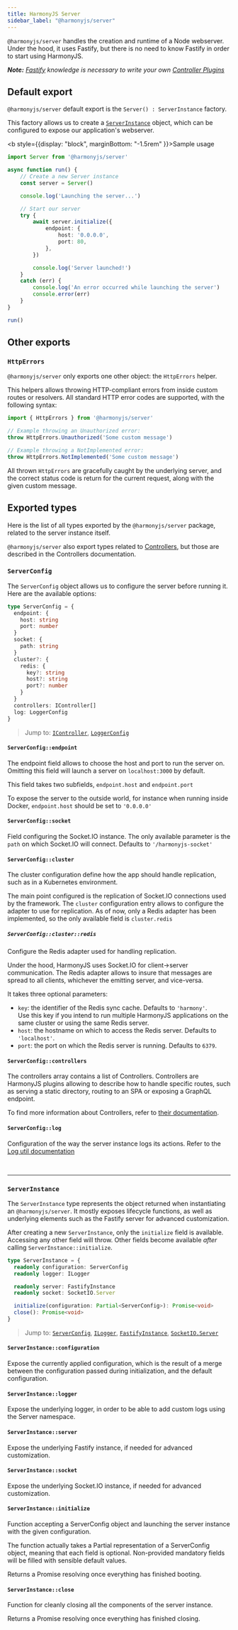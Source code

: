 ```yaml
---
title: HarmonyJS Server
sidebar_label: "@harmonyjs/server"
---
```


`@harmonyjs/server` handles the creation and runtime of a Node webserver. Under the hood, it uses Fastify, but there is no
need to know Fastify in order to start using HarmonyJS.

_**Note:** [Fastify](https://www.fastify.io/docs/latest/Getting-Started/) knowledge is necessary to write your own [Controller Plugins](/plugins/controllers)_


## Default export

`@harmonyjs/server` default export is the `Server() : ServerInstance` factory.

This factory allows us to create a [`ServerInstance`](#serverinstance) object, which can be configured to expose our application's webserver.

<b style={{display: "block", marginBottom: "-1.5rem" }}>Sample usage</b>

```typescript
import Server from '@harmonyjs/server'

async function run() {
    // Create a new Server instance
    const server = Server()

    console.log('Launching the server...')

    // Start our server
    try {
        await server.initialize({
            endpoint: {
                host: '0.0.0.0',
                port: 80,
            },
        })

        console.log('Server launched!')
    }
    catch (err) {
        console.log('An error occurred while launching the server')
        console.error(err)
    }
}

run()
```

## Other exports

### `HttpErrors`

`@harmonyjs/server` only exports one other object: the `HttpErrors` helper.

This helpers allows throwing HTTP-compliant errors from inside custom routes or resolvers. All standard HTTP error codes
are supported, with the following syntax:

```typescript
import { HttpErrors } from '@harmonyjs/server'

// Example throwing an Unauthorized error:
throw HttpErrors.Unauthorized('Some custom message')

// Example throwing a NotImplemented error:
throw HttpErrors.NotImplemented('Some custom message')
```

All thrown `HttpErrors` are gracefully caught by the underlying server, and the correct status code is return for the
current request, along with the given custom message.

## Exported types

Here is the list of all types exported by the `@harmonyjs/server` package, related to the server instance itself.

`@harmonyjs/server` also export types related to [Controllers](/plugins/controllers), but those are described in the Controllers documentation.

### `ServerConfig`

The `ServerConfig` object allows us to configure the server before running it. Here are the available options:
```typescript
type ServerConfig = {
  endpoint: {
    host: string
    port: number
  }
  socket: {
    path: string
  }
  cluster?: {
    redis: {
      key?: string
      host?: string
      port?: number
    }
  }
  controllers: IController[]
  log: LoggerConfig
}
```
> Jump to:
[`IController`](/plugins/controllers#icontroller),
[`LoggerConfig`](/api/logger#loggerconfig)

#### `ServerConfig::endpoint`

The endpoint field allows to choose the host and port to run the server on. Omitting this field will launch
a server on `localhost:3000` by default.

This field takes two subfields, `endpoint.host` and `endpoint.port`

To expose the server to the outside world, for instance when running inside Docker, `endpoint.host` should be set
to `'0.0.0.0'`

#### `ServerConfig::socket`

Field configuring the Socket.IO instance. The only available parameter is the `path` on which Socket.IO will connect. Defaults to `'/harmonyjs-socket'`

#### `ServerConfig::cluster`

The cluster configuration define how the app should handle replication, such as in a Kubernetes environment.

The main point configured is the replication of Socket.IO connections used by the framework. The `cluster` configuration entry
allows to configure the adapter to use for replication. As of now, only a Redis adapter has been implemented, so the only
available field is `cluster.redis`

##### `ServerConfig::cluster::redis`

Configure the Redis adapter used for handling replication.

Under the hood, HarmonyJS uses Socket.IO for client->server communication. The Redis adapter allows to insure that messages
are spread to all clients, whichever the emitting server, and vice-versa.

It takes three optional parameters:

- `key`: the identifier of the Redis sync cache. Defaults to `'harmony'`. <br/>
Use this key if you intend to run multiple HarmonyJS applications on the same cluster or using the same Redis server.
- `host`: the hostname on which to access the Redis server. Defaults to `'localhost'`.
- `port`: the port on which the Redis server is running. Defaults to `6379`.

#### `ServerConfig::controllers`

The controllers array contains a list of Controllers. Controllers are HarmonyJS plugins allowing to describe how to handle
specific routes, such as serving a static directory, routing to an SPA or exposing a GraphQL endpoint.

To find more information about Controllers, refer to [their documentation](/plugins/controllers).

#### `ServerConfig::log`

Configuration of the way the server instance logs its actions. Refer to the [Log util documentation](/api/logger#loggerconfig)

<br />

---

### `ServerInstance`

The `ServerInstance` type represents the object returned when instantiating an `@harmonyjs/server`. It mostly exposes
lifecycle functions, as well as underlying elements such as the Fastify server for advanced customization.

After creating a new `ServerInstance`, only the `initialize` field is available. Accessing any other field will throw.
Other fields become available _after_ calling `ServerInstance::initialize`.

```typescript
type ServerInstance = {
  readonly configuration: ServerConfig
  readonly logger: ILogger

  readonly server: FastifyInstance
  readonly socket: SocketIO.Server

  initialize(configuration: Partial<ServerConfig>): Promise<void>
  close(): Promise<void>
}
```
> Jump to:
[`ServerConfig`](#serverconfig),
[`ILogger`](/api/logger#ilogger),
[`FastifyInstance`](https://www.fastify.io/docs/latest/Server/#server-methods),
[`SocketIO.Server`](https://socket.io/docs/server-api/)

#### `ServerInstance::configuration`

Expose the currently applied configuration, which is the result of a merge between the configuration passed during initialization,
and the default configuration.

#### `ServerInstance::logger`

Expose the underlying logger, in order to be able to add custom logs using the Server namespace.

#### `ServerInstance::server`

Expose the underlying Fastify instance, if needed for advanced customization.

#### `ServerInstance::socket`

Expose the underlying Socket.IO instance, if needed for advanced customization.

#### `ServerInstance::initialize`

Function accepting a ServerConfig object and launching the server instance with the given configuration.

The function actually takes a Partial representation of a ServerConfig object, meaning that each field is optional.
Non-provided mandatory fields will be filled with sensible default values.

Returns a Promise resolving once everything has finished booting.

#### `ServerInstance::close`

Function for cleanly closing all the components of the server instance.

Returns a Promise resolving once everything has finished closing.
